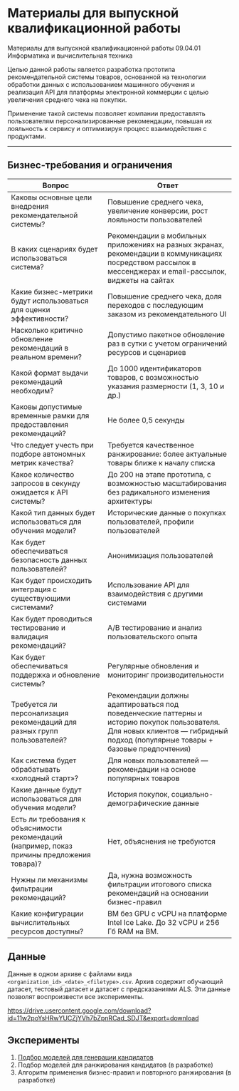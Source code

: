 # Материалы для выпускной квалификационной работы
Материалы для выпускной квалификационной работы 09.04.01 Информатика и вычислительная техника


Целью данной работы является разработка прототипа рекомендательной системы товаров, основанной на технологии обработки данных с использованием машинного обучения и реализация API для платформы электронной коммерции с целью увеличения среднего чека на покупки. 

Применение такой системы позволяет компании предоставлять пользователям персонализированные рекомендации, повышая их лояльность к сервису и оптимизируя процесс взаимодействия с продуктами. 

---

## Бизнес-требования и ограничения

| Вопрос | Ответ |
| --- | --- |
| Каковы основные цели внедрения рекомендательной системы? | Повышение среднего чека, увеличение конверсии, рост лояльности пользователей |
| В каких сценариях будет использоваться система? | Рекомендации в мобильных приложениях на разных экранах, рекомендации в коммуникациях посредством рассылок в мессенджерах и email-рассылок, виджеты на сайтах |
| Какие бизнес-метрики будут использоваться для оценки эффективности? | Повышение среднего чека, доля переходов с последующим заказом из рекомендательного UI |
| Насколько критично обновление рекомендаций в реальном времени? | Допустимо пакетное обновление раз в сутки с учетом ограничений ресурсов и сценариев |
| Какой формат выдачи рекомендаций необходим? | До 1000 идентификаторов товаров, с возможностью указания размерности (1, 3, 10 и др.) |
| Каковы допустимые временные рамки для предоставления рекомендаций? | Не более 0,5 секунды |
| Что следует учесть при подборе автономных метрик качества? | Требуется качественное ранжирование: более актуальные товары ближе к началу списка |
| Какое количество запросов в секунду ожидается к API системы? | До 200 на этапе прототипа, с возможностью масштабирования без радикального изменения архитектуры |
| Какой тип данных будет использоваться для обучения модели? | Исторические данные о покупках пользователей, профили пользователей |
| Как будет обеспечиваться безопасность данных пользователей? | Анонимизация пользователей |
| Как будет происходить интеграция с существующими системами? | Использование API для взаимодействия с другими системами |
| Как будет проводиться тестирование и валидация рекомендаций? | A/B тестирование и анализ пользовательского опыта |
| Как будет обеспечиваться поддержка и обновление системы? | Регулярные обновления и мониторинг производительности |
| Требуется ли персонализация рекомендаций для разных групп пользователей? | Рекомендации должны адаптироваться под поведенческие паттерны и историю покупок пользователя. Для новых клиентов — гибридный подход (популярные товары + базовые предпочтения) |
| Как система будет обрабатывать «холодный старт»? | Для новых пользователей — рекомендации на основе популярных товаров |
| Какие данные будут использоваться для обучения модели? | История покупок, социально-демографические данные |
| Есть ли требования к объяснимости рекомендаций (например, показ причины предложения товара)? | Нет, объяснения не требуются |
| Нужны ли механизмы фильтрации рекомендаций? | Да, нужна возможность фильтрации итогового списка рекомендаций на основании бизнес-правил |
| Какие конфигурации вычислительных ресурсов доступны? | ВМ без GPU с vCPU на платформе Intel Ice Lake. До 32 vCPU и 256 Гб RAM на ВМ. |

## Данные

Данные в одном архиве с файлами вида `<organization_id>_<date>_<filetype>.csv`. Архив содержит обучающий датасет, тестовый датасет и датасет с предсказаниями ALS. Эти данные позволят воспроизвести все эксперименты.

https://drive.usercontent.google.com/download?id=11w2poYsHRwYUCZjYVh7bZpnRCad_SDJT&export=download

## Эксперименты

1. [Подбор моделей для генерации кандидатов](notebooks/candidate_generation.ipynb)
2. Подбор моделей для ранжирования кандидатов (в разработке)
3. Алгоритм применения бизнес-правил и повторного ранжирования (в разработке)